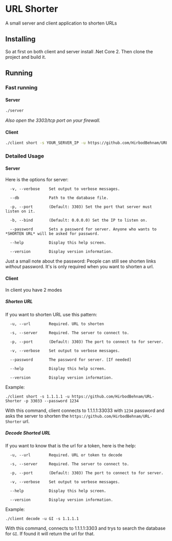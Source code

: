 # URL Shorter
A small server and client application to shorten URLs
## Installing
So at first on both client and server install .Net Core 2. Then clone the project and build it.
## Running
### Fast running
#### Server
```bash
./server
```
_Also open the 3303/tcp port on your firewall._
#### Client
```bash
./client short -s YOUR_SERVER_IP -u https://github.com/HirbodBehnam/URL-Shorter
```
### Detailed Usage
#### Server
Here is the options for server:
```
  -v, --verbose    Set output to verbose messages.

  --db             Path to the database file.

  -p, --port       (Default: 3303) Set the port that server must listen on it.

  -b, --bind       (Default: 0.0.0.0) Set the IP to listen on.

  --password       Sets a password for server. Anyone who wants to *SHORTEN URL* will be asked for password.

  --help           Display this help screen.

  --version        Display version information.
```
Just a small note about the password: People can still see shorten links _without_ password. It's is only required when you want to shorten a url.
#### Client
In client you have 2 modes
##### Shorten URL
If you want to shorten URL use this pattern:
```
  -u, --url        Required. URL to shorten

  -s, --server     Required. The server to connect to.

  -p, --port       (Default: 3303) The port to connect to for server.

  -v, --verbose    Set output to verbose messages.

  --password       The password for server. [If needed]

  --help           Display this help screen.

  --version        Display version information.
```
Example:
```
./client short -s 1.1.1.1 -u https://github.com/HirbodBehnam/URL-Shorter -p 33033 --password 1234
```
With this command, client connects to 1.1.1.1:33033 with `1234` password and asks the server to shorten the `https://github.com/HirbodBehnam/URL-Shorter` url.
##### Decode Shorted URL
If you want to know that is the url for a token, here is the help:
```
  -u, --url        Required. URL or token to decode

  -s, --server     Required. The server to connect to.

  -p, --port       (Default: 3303) The port to connect to for server.

  -v, --verbose    Set output to verbose messages.

  --help           Display this help screen.

  --version        Display version information.
```
Example:
```
./client decode -u GI -s 1.1.1.1
```
With this command, connects to 1.1.1.1:3303 and trys to search the database for `GI`. If found it will return the url for that.
